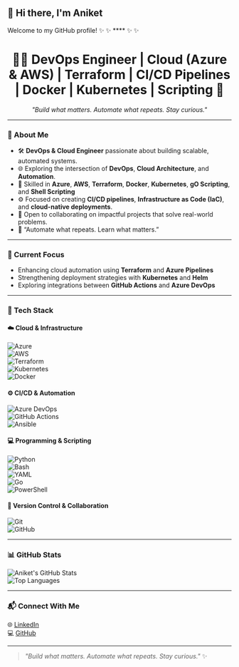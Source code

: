 ## 👋 Hi there, I'm Aniket  

Welcome to my GitHub profile!
✨  ✨ **** ✨  ✨

<!-- Banner / Header -->
<h1 align="center">👨‍💻 DevOps Engineer | Cloud (Azure & AWS) | Terraform | CI/CD Pipelines | Docker | Kubernetes | Scripting 🚀</h1>

<p align="center">
  <em>"Build what matters. Automate what repeats. Stay curious."</em>
</p>


---

### 🧠 About Me  

- 🛠️ **DevOps & Cloud Engineer** passionate about building scalable, automated systems.  
- 🌐 Exploring the intersection of **DevOps**, **Cloud Architecture**, and **Automation**.  
- 🐍 Skilled in **Azure**, **AWS**, **Terraform**, **Docker**, **Kubernetes**, **gO Scripting**, and **Shell Scripting**
- ⚙️ Focused on creating **CI/CD pipelines**, **Infrastructure as Code (IaC)**, and **cloud-native deployments**.  
- 💬 Open to collaborating on impactful projects that solve real-world problems.  
- 🌌 “Automate what repeats. Learn what matters.”  

---

### 🚀 Current Focus  

- Enhancing cloud automation using **Terraform** and **Azure Pipelines**  
- Strengthening deployment strategies with **Kubernetes** and **Helm**  
- Exploring integrations between **GitHub Actions** and **Azure DevOps**  

---

### 🧰 Tech Stack  

#### ☁️ Cloud & Infrastructure  
![Azure](https://img.shields.io/badge/Microsoft%20Azure-0078D4?style=for-the-badge&logo=microsoftazure&logoColor=white)  
![AWS](https://img.shields.io/badge/Amazon%20AWS-232F3E?style=for-the-badge&logo=amazonaws&logoColor=white)  
![Terraform](https://img.shields.io/badge/Terraform-623CE4?style=for-the-badge&logo=terraform&logoColor=white)  
![Kubernetes](https://img.shields.io/badge/Kubernetes-326CE5?style=for-the-badge&logo=kubernetes&logoColor=white)  
![Docker](https://img.shields.io/badge/Docker-2496ED?style=for-the-badge&logo=docker&logoColor=white)  

#### ⚙️ CI/CD & Automation  
![Azure DevOps](https://img.shields.io/badge/Azure%20DevOps-0078D7?style=for-the-badge&logo=azuredevops&logoColor=white)  
![GitHub Actions](https://img.shields.io/badge/GitHub%20Actions-2088FF?style=for-the-badge&logo=githubactions&logoColor=white)  
![Ansible](https://img.shields.io/badge/Ansible-EE0000?style=for-the-badge&logo=ansible&logoColor=white)  

#### 💻 Programming & Scripting  
![Python](https://img.shields.io/badge/Python-3776AB?style=for-the-badge&logo=python&logoColor=white)  
![Bash](https://img.shields.io/badge/Bash-121011?style=for-the-badge&logo=gnu-bash&logoColor=white)  
![YAML](https://img.shields.io/badge/YAML-CB171E?style=for-the-badge&logo=yaml&logoColor=white)  
![Go](https://img.shields.io/badge/Go-00ADD8?style=for-the-badge&logo=go&logoColor=white)  
![PowerShell](https://img.shields.io/badge/PowerShell-5391FE?style=for-the-badge&logo=powershell&logoColor=white)


#### 🧩 Version Control & Collaboration  
![Git](https://img.shields.io/badge/Git-F05032?style=for-the-badge&logo=git&logoColor=white)  
![GitHub](https://img.shields.io/badge/GitHub-181717?style=for-the-badge&logo=github&logoColor=white)  

---

### 📊 GitHub Stats  

![Aniket's GitHub Stats](https://github-readme-stats.vercel.app/api?username=aniketgh5&show_icons=true&theme=tokyonight)  
![Top Languages](https://github-readme-stats.vercel.app/api/top-langs/?username=aniketgh5&layout=compact&theme=tokyonight)

---

### 📬 Connect With Me  

🌐 [LinkedIn](https://www.linkedin.com/in/aniketghosh6)  
💻 [GitHub](https://github.com/aniketgh5)  

---

> _"Build what matters. Automate what repeats. Stay curious."_ ✨
